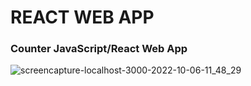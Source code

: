 # REACT WEB APP
### Counter JavaScript/React Web App

![screencapture-localhost-3000-2022-10-06-11_48_29](https://user-images.githubusercontent.com/97852403/194372459-ff17ced6-7bde-4fda-bc7b-4b233d69936e.png)

